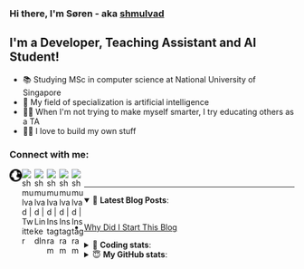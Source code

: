 ### Hi there, I'm Søren - aka [shmulvad][website]

## I'm a Developer, Teaching Assistant and AI Student!
- 📚 Studying MSc in computer science at National University of Singapore
- 🧠 My field of specialization is artificial intelligence
- 👨‍🏫 When I'm not trying to make myself smarter, I try educating others as a TA
- 👨‍💻 I love to build my own stuff

### Connect with me:

[<img align="left" alt="shmulvad.com" width="22px" src="https://raw.githubusercontent.com/iconic/open-iconic/master/svg/globe.svg" />][website]

[<img align="left" alt="shmulvad | Twitter" width="22px" src="https://cdn.jsdelivr.net/npm/simple-icons@v3/icons/twitter.svg" />][twitter]

[<img align="left" alt="shmulvad | LinkedIn" width="22px" src="https://cdn.jsdelivr.net/npm/simple-icons@v3/icons/linkedin.svg" />][linkedin]

[<img align="left" alt="shmulvad | Instagram" width="22px" src="https://cdn.jsdelivr.net/npm/simple-icons@v3/icons/instagram.svg" />][instagram]

[<img align="left" alt="shmulvad | Instagram" width="22px" src="https://cdn.jsdelivr.net/npm/simple-icons@v3/icons/stackoverflow.svg" />][stackOverflow]

[<img align="left" alt="shmulvad | Instagram" width="22px" src="https://cdn.jsdelivr.net/npm/simple-icons@v3/icons/gmail.svg" />][mail]

<br />

---

<details open>
 <summary>📕 <b>Latest Blog Posts</b>: </summary>

<br>

<!-- BLOG-POST-LIST:START -->
- [Why Did I Start This Blog](https://shmulvad.com/blog/why-did-start-this-blog)
<!-- BLOG-POST-LIST:END -->

</details>

<!-- --- -->

<details>
 <summary>🤖 <b>Coding stats</b>: </summary>

<br>

<!--START_SECTION:waka-->
**I'm a Night 🦉** 

```text
🌞 Morning    77 commits     ████░░░░░░░░░░░░░░░░░░░░░   17.11% 
🌆 Daytime    125 commits    ███████░░░░░░░░░░░░░░░░░░   27.78% 
🌃 Evening    119 commits    ██████░░░░░░░░░░░░░░░░░░░   26.44% 
🌙 Night      129 commits    ███████░░░░░░░░░░░░░░░░░░   28.67%

```


📊 **This Week I Spent My Time On** 

```text
💬 Programming Languages: 
Python                   13 hrs 21 mins      ████████████░░░░░░░░░░░░░   50.19% 
Other                    5 hrs 22 mins       █████░░░░░░░░░░░░░░░░░░░░   20.18% 
TeX                      3 hrs 26 mins       ███░░░░░░░░░░░░░░░░░░░░░░   12.95% 
HTML                     2 hrs 10 mins       ██░░░░░░░░░░░░░░░░░░░░░░░   8.16% 
Text                     1 hr 7 mins         █░░░░░░░░░░░░░░░░░░░░░░░░   4.21%

🔥 Editors: 
VS Code                  16 hrs 7 mins       ███████████████░░░░░░░░░░   60.6% 
Zsh                      5 hrs 22 mins       █████░░░░░░░░░░░░░░░░░░░░   20.18% 
Sublime Text             5 hrs 6 mins        ████░░░░░░░░░░░░░░░░░░░░░   19.22%

🐱‍💻 Projects: 
uncertainty-modelling    9 hrs 19 mins       ████████░░░░░░░░░░░░░░░░░   35.05% 
Labs                     4 hrs 46 mins       ████░░░░░░░░░░░░░░░░░░░░░   17.91% 
Unknown Project          4 hrs 37 mins       ████░░░░░░░░░░░░░░░░░░░░░   17.35% 
NNaDL                    4 hrs 28 mins       ████░░░░░░░░░░░░░░░░░░░░░   16.81% 
AppFetch                 1 hr 17 mins        █░░░░░░░░░░░░░░░░░░░░░░░░   4.83%

```


<!--END_SECTION:waka-->

</details>

<!-- --- -->

<details>
 <summary>😇 <b>My GitHub stats</b>: </summary>

<br>

<img align="left" alt="shmulvad's Github Stats" src="https://github-readme-stats.vercel.app/api?username=shmulvad&show_icons=true&hide_border=true" />

</details>



[website]: https://shmulvad.com
[twitter]: https://twitter.com/shmulvad
[linkedin]: https://linkedin.com/in/shmulvad
[instagram]: https://instagram.com/shmulvad
[stackOverflow]: https://stackoverflow.com/users/9248793/shmulvad
[mail]: mailto:shmulvad@gmail.com
